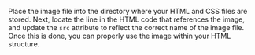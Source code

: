 Place the image file into the directory where your HTML and CSS files are stored. Next, locate the line in the HTML code that references the image, and update the `src` attribute to reflect the correct name of the image file. Once this is done, you can properly use the image within your HTML structure.
